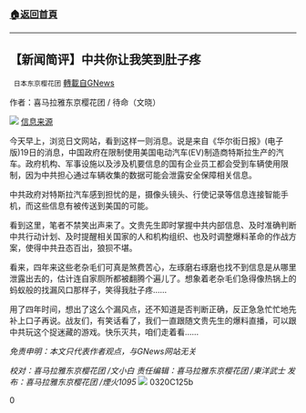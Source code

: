 ###  [:house:返回首頁](https://github.com/ourhimalayas/txt)
---

## 【新闻简评】中共你让我笑到肚子疼
` 日本东京樱花团` [轉載自GNews](https://gnews.org/zh-hans/995675/)

作者：喜马拉雅东京樱花团 / 待命（文晓）

![](https://lh5.googleusercontent.com/TovlDub5Az9_2IXFubwV3zMzkPIHnMKWqF36GZzF6SCwnZ9cYiZjqIgVNT192bKhytOyizpUnaBbBEpe8bHm9f25k6bgBGRVGmG-Zxy3DMcN8RMzQmq9pWAFrpe8r2mYvrNzBMdm)
[信息来源](https://www.jiji.com/jc/article?k=2021032000264&amp;g=int)

今天早上，浏览日文网站，看到这样一则消息。说是来自《华尔街日报》(电子版)19日的消息，中国政府在限制使用美国电动汽车(EV)制造商特斯拉生产的汽车。政府机构、军事设施以及涉及机要信息的国有企业员工都会受到车辆使用限制，因为中共担心通过车辆收集的数据可能会泄露安全保障相关信息。

中共政府对特斯拉汽车感到担忧的是，摄像头镜头、行使记录等信息连接智能手机，而这些信息有被传送到美国的可能。

看到这里，笔者不禁笑出声来了。文贵先生即时掌握中共内部信息、及时准确判断中共行动计划、及时提醒相关国家的人和机构组织、也及时调整爆料革命的作战方案，使得中共丑态百出，狼狈不堪。

看来，四年来这些老杂毛们可真是煞费苦心，左琢磨右琢磨也找不到信息是从哪里泄露出去的，估计连自家厕所都被翻腾个遍儿了。想象着老杂毛们急得像热锅上的蚂蚁般的找漏风口那样子，笑得我肚子疼……

用了四年时间，想出了这么个漏风点，还不知道是否判断正确，反正急急忙忙地先补上口子再说。战友们，有笑话看了，我们一直跟随文贵先生的爆料直播，可以跟中共玩这个捉迷藏的游戏。快乐灭共，咱们走着看……

*免责申明：本文只代表作者观点，与GNews网站无关*

*校对：喜马拉雅东京樱花团 /文小白
责任编辑：喜马拉雅东京樱花团 /東洋武士
发布：喜马拉雅东京樱花团 /煙火1095*
![]()![](https://gnews.org/wp-content/uploads/2021/03/二维码-2.jpg)
0320C125b

0
